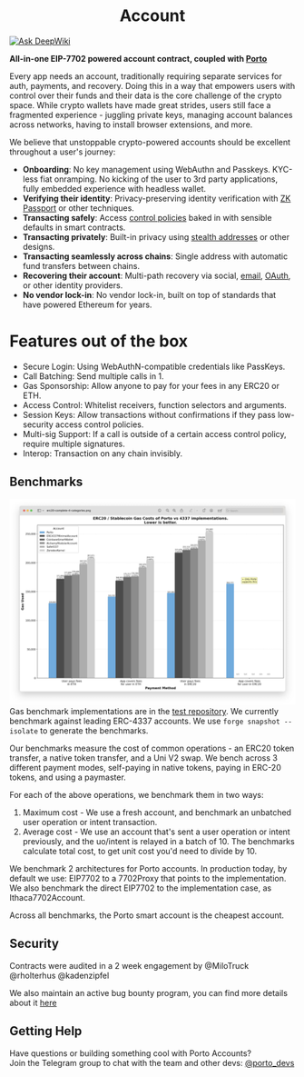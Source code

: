 # <h1 align="center"> Account </h1>

[![Ask DeepWiki](https://deepwiki.com/badge.svg)](https://deepwiki.com/ithacaxyz/account)

**All-in-one EIP-7702 powered account contract, coupled with [Porto](https://github.com/ithacaxyz/porto)**

Every app needs an account, traditionally requiring separate services for auth, payments, and recovery. Doing this in a way that empowers users with control over their funds and their data is the core challenge of the crypto space. While crypto wallets have made great strides, users still face a fragmented experience - juggling private keys, managing account balances across networks,
having to install browser extensions, and more.

We believe that unstoppable crypto-powered accounts should be excellent throughout a user's journey:

- **Onboarding**: No key management using WebAuthn and Passkeys. KYC-less fiat onramping. No kicking of the user to 3rd party applications, fully embedded experience with headless wallet.
- **Verifying their identity**: Privacy-preserving identity verification with [ZK Passport](https://www.openpassport.app/) or other techniques.
- **Transacting safely**: Access [control policies](src/GuardedExecutor.sol) baked in with sensible defaults in smart contracts.
- **Transacting privately**: Built-in privacy using [stealth addresses](https://vitalik.eth.limo/general/2023/01/20/stealth.html) or other designs.
- **Transacting seamlessly across chains**: Single address with automatic fund transfers between chains.
- **Recovering their account**: Multi-path recovery via social, [email](https://github.com/zkemail), [OAuth](https://github.com/olehmisar/zklogin/pull/2), or other identity providers.
- **No vendor lock-in**: No vendor lock-in, built on top of standards that have powered Ethereum for years.

# Features out of the box

- Secure Login: Using WebAuthN-compatible credentials like PassKeys.
- Call Batching: Send multiple calls in 1.
- Gas Sponsorship: Allow anyone to pay for your fees in any ERC20 or ETH.
- Access Control: Whitelist receivers, function selectors and arguments.
- Session Keys: Allow transactions without confirmations if they pass low-security access control policies.
- Multi-sig Support: If a call is outside of a certain access control policy, require multiple signatures.
- Interop: Transaction on any chain invisibly. 

## Benchmarks

![Benchmarks](docs/benchmarks.jpeg)
Gas benchmark implementations are in the [test repository](test/Benchmark.t.sol). We currently benchmark against leading ERC-4337 accounts. We use `forge snapshot --isolate` to generate the benchmarks.

Our benchmarks measure the cost of common operations - an ERC20 token transfer, a native token transfer, and a Uni V2 swap. We bench across 3 different payment modes, self-paying in native tokens, paying in ERC-20 tokens, and using a paymaster.

For each of the above operations, we benchmark them in two ways:
1. Maximum cost - We use a fresh account, and benchmark an unbatched user operation or intent transaction.
2. Average cost - We use an account that's sent a user operation or intent previously, and the uo/intent is relayed in a batch of 10. The benchmarks calculate total cost, to get unit cost you'd need to divide by 10.

We benchmark 2 architectures for Porto accounts. In production today, by default we use: EIP7702 to a 7702Proxy that points to the implementation. We also benchmark the direct EIP7702 to the implementation case, as Ithaca7702Account.

Across all benchmarks, the Porto smart account is the cheapest account.

## Security
Contracts were audited in a 2 week engagement by @MiloTruck @rholterhus @kadenzipfel

We also maintain an active bug bounty program, you can find more details about it [here](https://porto.sh/contracts/security-and-bug-bounty)

## Getting Help

Have questions or building something cool with Porto Accounts?  
Join the Telegram group to chat with the team and other devs: [@porto_devs](https://t.me/porto_devs)
